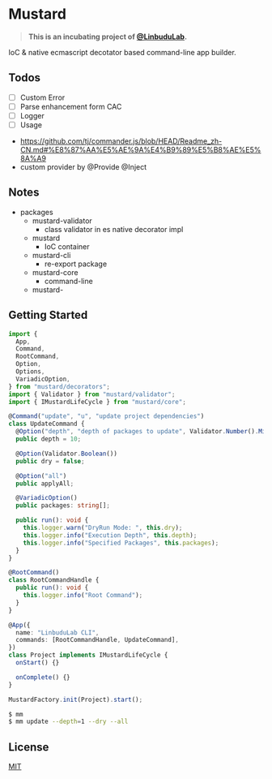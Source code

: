 # Mustard

> **This is an incubating project of [@LinbuduLab](https://github.com/LinbuduLab).**

IoC &amp; native ecmascript decotator based command-line app builder.

## Todos

- [ ] Custom Error
- [ ] Parse enhancement form CAC
- [ ] Logger
- [ ] Usage

- https://github.com/tj/commander.js/blob/HEAD/Readme_zh-CN.md#%E8%87%AA%E5%AE%9A%E4%B9%89%E5%B8%AE%E5%8A%A9
- custom provider by @Provide @Inject

## Notes

- packages
  - mustard-validator
    - class validator in es native decorator impl
  - mustard
    - IoC container
  - mustard-cli
    - re-export package
  - mustard-core
    - command-line
  - mustard-

## Getting Started

```typescript
import {
  App,
  Command,
  RootCommand,
  Option,
  Options,
  VariadicOption,
} from "mustard/decorators";
import { Validator } from "mustard/validator";
import { IMustardLifeCycle } from "mustard/core";

@Command("update", "u", "update project dependencies")
class UpdateCommand {
  @Option("depth", "depth of packages to update", Validator.Number().Min(1))
  public depth = 10;

  @Option(Validator.Boolean())
  public dry = false;

  @Option("all")
  public applyAll;

  @VariadicOption()
  public packages: string[];

  public run(): void {
    this.logger.warn("DryRun Mode: ", this.dry);
    this.logger.info("Execution Depth", this.depth);
    this.logger.info("Specified Packages", this.packages);
  }
}

@RootCommand()
class RootCommandHandle {
  public run(): void {
    this.logger.info("Root Command");
  }
}

@App({
  name: "LinbuduLab CLI",
  commands: [RootCommandHandle, UpdateCommand],
})
class Project implements IMustardLifeCycle {
  onStart() {}

  onComplete() {}
}

MustardFactory.init(Project).start();
```

```bash
$ mm
$ mm update --depth=1 --dry --all
```

## License

[MIT](LICENSE)
